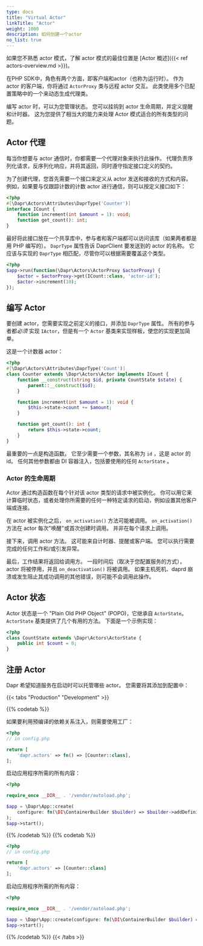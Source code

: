 ```yaml
---
type: docs
title: "Virtual Actor"
linkTitle: "Actor"
weight: 1000
description: 如何创建一个actor
no_list: true
---
```


如果您不熟悉 actor 模式，了解 actor 模式的最佳位置是 [Actor 概述]({{< ref actors-overview.md >}})。

在PHP SDK中，角色有两个方面，即客户端和actor（也称为运行时）。 作为 actor 的客户端，你将通过 `ActorProxy` 类与远程 actor 交互。 此类使用多个已配置策略中的一个来动态生成代理类。

编写 actor 时，可以为您管理状态。 您可以挂钩到 actor 生命周期，并定义提醒和计时器。 这为您提供了相当大的能力来处理 Actor 模式适合的所有类型的问题。

## Actor 代理

每当你想要与 actor 通信时，你都需要一个代理对象来执行此操作。 代理负责序列化请求，反序列化响应，并将其返回，同时遵守指定接口定义的契约。

为了创建代理，您首先需要一个接口来定义从 actor 发送和接收的方式和内容。 例如，如果要与仅跟踪计数的计数 actor 进行通信，则可以按定义接口如下：

```php
<?php
#[\Dapr\Actors\Attributes\DaprType('Counter')]
interface ICount {
    function increment(int $amount = 1): void;
    function get_count(): int;
}
```

最好将此接口放在一个共享库中，参与者和客户端都可以访问该库（如果两者都是用 PHP 编写的）。 `DaprType` 属性告诉 DaprClient 要发送到的 actor 的名称。 它应该与实现的 `DaprType` 相匹配，尽管你可以根据需要覆盖这个类型。

```php
<?php
$app->run(function(\Dapr\Actors\ActorProxy $actorProxy) {
    $actor = $actorProxy->get(ICount::class, 'actor-id');
    $actor->increment(10);
});
```

## 编写 Actor

要创建 actor，您需要实现之前定义的接口，并添加 `DaprType` 属性。 所有的参与者都*必须* 实现 `IActor`，但是有一个 `Actor` 基类来实现样板，使您的实现更加简单。

这是一个计数器 actor：

```php
<?php
#[\Dapr\Actors\Attributes\DaprType('Count')]
class Counter extends \Dapr\Actors\Actor implements ICount {
    function __construct(string $id, private CountState $state) {
        parent::__construct($id);
    }

    function increment(int $amount = 1): void {
        $this->state->count += $amount;
    }

    function get_count(): int {
        return $this->state->count;
    }
}
```

最重要的一点是构造函数。 它至少需要一个参数，其名称为 `id` ，这是 actor 的id。 任何其他参数都由 DI 容器注入，包括要使用的任何 `ActorState` 。

### Actor 的生命周期

Actor 通过构造函数在每个针对该 actor 类型的请求中被实例化。 你可以用它来计算临时状态，或者处理你所需要的任何一种特定请求的启动，例如设置其他客户端或连接。

在 actor 被实例化之后， `on_activation()` 方法可能被调用。 `on_activation()` 方法在 actor 每次"唤醒"或首次创建时调用。 并非在每个请求上调用。

接下来，调用 actor 方法。 这可能来自计时器、提醒或客户端。 您可以执行需要完成的任何工作和/或引发异常。

最后，工作结果将返回给调用方。 一段时间后（取决于您配置服务的方式），actor 将被停用，并且 `on_deactivation()` 将被调用。 如果主机死机、daprd 崩溃或发生阻止其成功调用的其他错误，则可能不会调用此操作。

## Actor 状态

Actor 状态是一个 "Plain Old PHP Object" (POPO)，它继承自 `ActorState`。 `ActorState` 基类提供了几个有用的方法。 下面是一个示例实现：

```php
<?php
class CountState extends \Dapr\Actors\ActorState {
    public int $count = 0;
}
```

## 注册 Actor

Dapr 希望知道服务在启动时可以托管哪些 actor。 您需要将其添加到配置中：

{{< tabs "Production" "Development" >}}

{{% codetab %}}

如果要利用预编译的依赖关系注入，则需要使用工厂：

```php
<?php
// in config.php

return [
    'dapr.actors' => fn() => [Counter::class],
];
```

启动应用程序所需的所有内容：

```php
<?php

require_once __DIR__ . '/vendor/autoload.php';

$app = \Dapr\App::create(
    configure: fn(\DI\ContainerBuilder $builder) => $builder->addDefinitions('config.php')->enableCompilation(__DIR__)
);
$app->start();
```

{{% /codetab %}}
{{% codetab %}}

```php
<?php
// in config.php

return [
    'dapr.actors' => [Counter::class]
];
```

启动应用程序所需的所有内容：

```php
<?php

require_once __DIR__ . '/vendor/autoload.php';

$app = \Dapr\App::create(configure: fn(\DI\ContainerBuilder $builder) => $builder->addDefinitions('config.php'));
$app->start();
```

{{% /codetab %}}
{{< /tabs >}}
